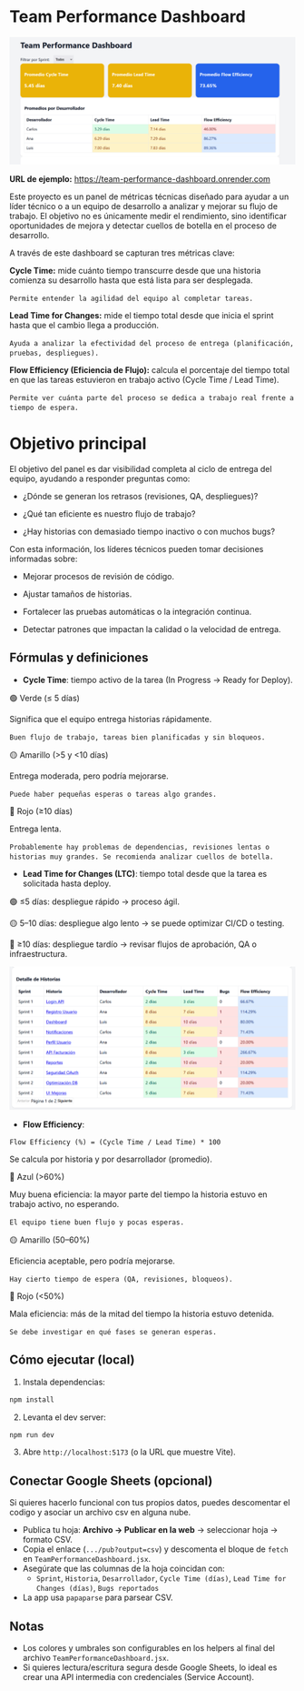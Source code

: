 # Team Performance Dashboard
![Dashboard](images/dashboard_1.png)

**URL de ejemplo:** https://team-performance-dashboard.onrender.com

Este proyecto es un panel de métricas técnicas diseñado para ayudar a un líder técnico o a un equipo de desarrollo a analizar y mejorar su flujo de trabajo.
El objetivo no es únicamente medir el rendimiento, sino identificar oportunidades de mejora y detectar cuellos de botella en el proceso de desarrollo.

A través de este dashboard se capturan tres métricas clave:

**Cycle Time:** mide cuánto tiempo transcurre desde que una historia comienza su desarrollo hasta que está lista para ser desplegada.

`Permite entender la agilidad del equipo al completar tareas.`

**Lead Time for Changes:** mide el tiempo total desde que inicia el sprint hasta que el cambio llega a producción.

`Ayuda a analizar la efectividad del proceso de entrega (planificación, pruebas, despliegues).`

**Flow Efficiency (Eficiencia de Flujo):** calcula el porcentaje del tiempo total en que las tareas estuvieron en trabajo activo (Cycle Time / Lead Time).

`Permite ver cuánta parte del proceso se dedica a trabajo real frente a tiempo de espera.`


# Objetivo principal

El objetivo del panel es dar visibilidad completa al ciclo de entrega del equipo, ayudando a responder preguntas como:

- ¿Dónde se generan los retrasos (revisiones, QA, despliegues)?

- ¿Qué tan eficiente es nuestro flujo de trabajo?

- ¿Hay historias con demasiado tiempo inactivo o con muchos bugs?

Con esta información, los líderes técnicos pueden tomar decisiones informadas sobre:

- Mejorar procesos de revisión de código.

- Ajustar tamaños de historias.

- Fortalecer las pruebas automáticas o la integración continua.

- Detectar patrones que impactan la calidad o la velocidad de entrega.


## Fórmulas y definiciones
- **Cycle Time**: tiempo activo de la tarea (In Progress -> Ready for Deploy).

🟢 Verde (≤ 5 días)

Significa que el equipo entrega historias rápidamente.

`Buen flujo de trabajo, tareas bien planificadas y sin bloqueos.`

🟡 Amarillo (>5 y <10 días)

Entrega moderada, pero podría mejorarse.

`Puede haber pequeñas esperas o tareas algo grandes.`

🔴 Rojo (≥10 días)

Entrega lenta.

`Probablemente hay problemas de dependencias, revisiones lentas o historias muy grandes.
Se recomienda analizar cuellos de botella.`

- **Lead Time for Changes (LTC)**: tiempo total desde que la tarea es solicitada hasta deploy.

🟢 ≤5 días: despliegue rápido → proceso ágil.

🟡 5–10 días: despliegue algo lento → se puede optimizar CI/CD o testing.

🔴 ≥10 días: despliegue tardío → revisar flujos de aprobación, QA o infraestructura.

![Dashboard](images/dashboard_2.png)

- **Flow Efficiency**:
```
Flow Efficiency (%) = (Cycle Time / Lead Time) * 100
```
Se calcula por historia y por desarrollador (promedio).

🔵 Azul (>60%)

Muy buena eficiencia: la mayor parte del tiempo la historia estuvo en trabajo activo, no esperando.

`El equipo tiene buen flujo y pocas esperas.`

🟡 Amarillo (50–60%)

Eficiencia aceptable, pero podría mejorarse.

`Hay cierto tiempo de espera (QA, revisiones, bloqueos).`

🔴 Rojo (<50%)

Mala eficiencia: más de la mitad del tiempo la historia estuvo detenida.

`Se debe investigar en qué fases se generan esperas.`

## Cómo ejecutar (local)
1. Instala dependencias:
```bash
npm install
```
2. Levanta el dev server:
```bash
npm run dev
```
3. Abre `http://localhost:5173` (o la URL que muestre Vite).

## Conectar Google Sheets (opcional)
Si quieres hacerlo funcional con tus propios datos, puedes descomentar el codigo y asociar un archivo csv en alguna nube.
- Publica tu hoja: **Archivo -> Publicar en la web** -> seleccionar hoja -> formato CSV.
- Copia el enlace (`.../pub?output=csv`) y descomenta el bloque de `fetch` en `TeamPerformanceDashboard.jsx`.
- Asegúrate que las columnas de la hoja coincidan con:
  - `Sprint`, `Historia`, `Desarrollador`, `Cycle Time (días)`, `Lead Time for Changes (días)`, `Bugs reportados`
- La app usa `papaparse` para parsear CSV.

## Notas
- Los colores y umbrales son configurables en los helpers al final del archivo `TeamPerformanceDashboard.jsx`.
- Si quieres lectura/escritura segura desde Google Sheets, lo ideal es crear una API intermedia con credenciales (Service Account).

